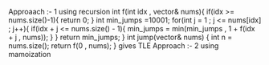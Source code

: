 Approaach :- 1
using recursion
int f(int idx , vector<int>& nums){
if(idx >= nums.size()-1){
return 0;
}
int min_jumps =10001;
for(int j = 1 ; j <= nums[idx] ; j++){
if(idx + j <= nums.size() - 1){
min_jumps = min(min_jumps , 1 + f(idx + j , nums));
}
}
return min_jumps;
}
int jump(vector<int>& nums) {
int n = nums.size();
return f(0 , nums);
}
gives TLE
Approach :- 2
using mamoization